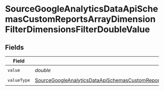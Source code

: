 # SourceGoogleAnalyticsDataApiSchemasCustomReportsArrayDimensionFilterDimensionsFilterDoubleValue


## Fields

| Field                                                                                                                                                                                                                                                                                 | Type                                                                                                                                                                                                                                                                                  | Required                                                                                                                                                                                                                                                                              | Description                                                                                                                                                                                                                                                                           |
| ------------------------------------------------------------------------------------------------------------------------------------------------------------------------------------------------------------------------------------------------------------------------------------- | ------------------------------------------------------------------------------------------------------------------------------------------------------------------------------------------------------------------------------------------------------------------------------------- | ------------------------------------------------------------------------------------------------------------------------------------------------------------------------------------------------------------------------------------------------------------------------------------- | ------------------------------------------------------------------------------------------------------------------------------------------------------------------------------------------------------------------------------------------------------------------------------------- |
| `value`                                                                                                                                                                                                                                                                               | *double*                                                                                                                                                                                                                                                                              | :heavy_check_mark:                                                                                                                                                                                                                                                                    | N/A                                                                                                                                                                                                                                                                                   |
| `valueType`                                                                                                                                                                                                                                                                           | [SourceGoogleAnalyticsDataApiSchemasCustomReportsArrayDimensionFilterDimensionsFilter2ExpressionsFilterFilter4ToValueValueType](../../models/shared/SourceGoogleAnalyticsDataApiSchemasCustomReportsArrayDimensionFilterDimensionsFilter2ExpressionsFilterFilter4ToValueValueType.md) | :heavy_check_mark:                                                                                                                                                                                                                                                                    | N/A                                                                                                                                                                                                                                                                                   |
